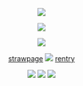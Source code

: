 <p align="center"
 
![](https://64.media.tumblr.com/ed33350e8e1af47fdf6acc08f45330be/0204d4661e661699-3d/s250x400/00ca26ccc2d41daaf421ea5efbb3e0c86d0965dc.pnj)
<p align="center"

![](https://64.media.tumblr.com/906bf8282aac1fa109927f4ddee84a55/a4ea114f891d182f-57/s400x600/5ae76b44f05a967ce709ee015def4902d91c4fbe.gifv)
<p align="center"

![](https://64.media.tumblr.com/ed33350e8e1af47fdf6acc08f45330be/0204d4661e661699-3d/s250x400/00ca26ccc2d41daaf421ea5efbb3e0c86d0965dc.pnj)

<p align="center"

<p align="center"

 [strawpage](https://twohundredshots.straw.page)   ![](https://64.media.tumblr.com/d9b6699df09ba5dade9e78336729ed7b/9a5e59d4a20102aa-47/s75x75_c1/d313c1250a331ff2b826f42aaa231cc474005987.gifv)  [rentry](https://rentry.co/twohundredshots)

 <p align="center"

 ![](https://64.media.tumblr.com/e5bde0b4711d910664fcc844fcd6e3db/e3f3f86e16ebc0f4-69/s100x200/cf9d574e710c70fa77f334e6637f3d272b6a2b7e.pnj) ![](https://media.tenor.com/GTIkRbviEnMAAAAi/martu-devil-may-cry-blinkie.gif) ![](https://64.media.tumblr.com/c6caafedc8771fafe3d181b05ce2bd91/e3f3f86e16ebc0f4-88/s100x200/437cbdd5ef175dad0d52d9da8848ed3a05312802.pnj)
  

